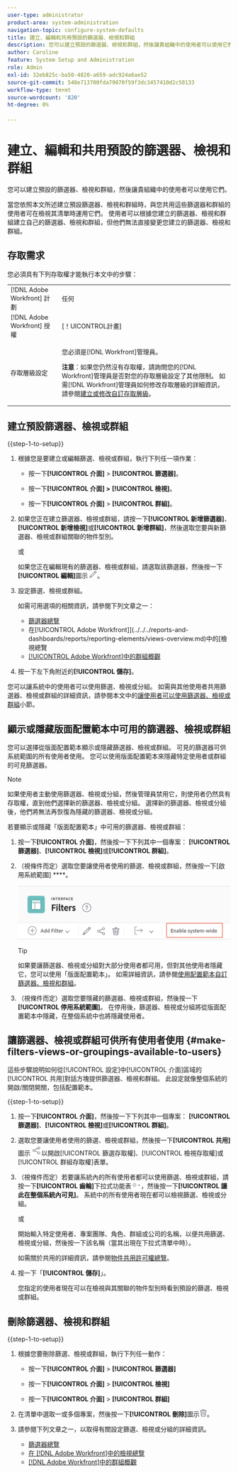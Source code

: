 ```yaml
---
user-type: administrator
product-area: system-administration
navigation-topic: configure-system-defaults
title: 建立、編輯和共用預設的篩選器、檢視和群組
description: 您可以建立預設的篩選器、檢視和群組，然後讓貴組織中的使用者可以使用它們。
author: Caroline
feature: System Setup and Administration
role: Admin
exl-id: 32eb825c-ba50-4820-a659-adc924a6ae52
source-git-commit: 548e713700fda79070f59f3dc3457410d2c50133
workflow-type: tm+mt
source-wordcount: '820'
ht-degree: 0%

---
```


# 建立、編輯和共用預設的篩選器、檢視和群組

<!--
<p data-mc-conditions="QuicksilverOrClassic.Draft mode">***DON'T DELETE, DRAFT OR HIDE THIS ARTICLE. IT IS LINKED TO THE PRODUCT, THROUGH THE CONTEXT SENSITIVE HELP LINKS. **</p>
-->

您可以建立預設的篩選器、檢視和群組，然後讓貴組織中的使用者可以使用它們。

當您依照本文所述建立預設篩選器、檢視和群組時，與您共用這些篩選器和群組的使用者可在檢視其清單時運用它們。 使用者可以根據您建立的篩選器、檢視和群組建立自己的篩選器、檢視和群組，但他們無法直接變更您建立的篩選器、檢視和群組。

## 存取需求

您必須具有下列存取權才能執行本文中的步驟：

<table style="table-layout:auto"> 
 <col> 
 <col> 
 <tbody> 
  <tr> 
   <td role="rowheader">[!DNL Adobe Workfront] 計劃</td> 
   <td>任何</td> 
  </tr> 
  <tr> 
   <td role="rowheader">[!DNL Adobe Workfront] 授權</td> 
   <td>[！UICONTROL計畫]</td> 
  </tr> 
  <tr> 
   <td role="rowheader">存取層級設定</td> 
   <td> <p>您必須是[!DNL Workfront]管理員。</p> <p><b>注意</b>：如果您仍然沒有存取權，請詢問您的[!DNL Workfront]管理員是否對您的存取層級設定了其他限制。 如需[!DNL Workfront]管理員如何修改存取層級的詳細資訊，請參閱<a href="../../../administration-and-setup/add-users/configure-and-grant-access/create-modify-access-levels.md" class="MCXref xref">建立或修改自訂存取層級</a>。</p> </td> 
  </tr> 
 </tbody> 
</table>

## 建立預設篩選器、檢視或群組

{{step-1-to-setup}}

1. 根據您是要建立或編輯篩選、檢視或群組，執行下列任一項作業：

   * 按一下&#x200B;**[!UICONTROL 介面]** > **[!UICONTROL 篩選器]**。

   * 按一下&#x200B;**[!UICONTROL 介面] >** **[!UICONTROL 檢視]**。

   * 按一下&#x200B;**[!UICONTROL 介面]** > **[!UICONTROL 群組]**。

1. 如果您正在建立篩選器、檢視或群組，請按一下&#x200B;**[!UICONTROL 新增篩選器]**、**[!UICONTROL 新增檢視]**&#x200B;或&#x200B;**[!UICONTROL 新增群組]**，然後選取您要與新篩選器、檢視或群組關聯的物件型別。

   或

   如果您正在編輯現有的篩選器、檢視或群組，請選取該篩選器，然後按一下&#x200B;**[!UICONTROL 編輯]**&#x200B;圖示![編輯圖示](assets/edit-icon.png)。

1. 設定篩選、檢視或群組。

   如需可用選項的相關資訊，請參閱下列文章之一：

   * [篩選器總覽](../../../reports-and-dashboards/reports/reporting-elements/filters-overview.md)
   * 在[!UICONTROL Adobe Workfront]](../../../reports-and-dashboards/reports/reporting-elements/views-overview.md)中的[檢視總覽
   * [[!UICONTROL Adobe Workfront]中的群組概觀](../../../reports-and-dashboards/reports/reporting-elements/groupings-overview.md)

1. 按一下左下角附近的&#x200B;**[!UICONTROL 儲存]**。

您可以讓系統中的使用者可以使用篩選、檢視或分組。 如需與其他使用者共用篩選器、檢視或群組的詳細資訊，請參閱本文中的[讓使用者可以使用篩選器、檢視或群組](#make-filters-views-or-groupings-available-to-users)小節。


## 顯示或隱藏版面配置範本中可用的篩選器、檢視或群組

您可以選擇從版面配置範本顯示或隱藏篩選器、檢視或群組。 可見的篩選器可供系統範圍的所有使用者使用。 您可以使用版面配置範本來隱藏特定使用者或群組的可見篩選器。

>[!NOTE]
>
>如果使用者主動使用篩選器、檢視或分組，然後管理員禁用它，則使用者仍然具有存取權，直到他們選擇新的篩選器、檢視或分組。 選擇新的篩選器、檢視或分組後，他們將無法再恢復為隱藏的篩選器、檢視或分組。

若要顯示或隱藏「版面配置範本」中可用的篩選器、檢視或群組：

1. 按一下&#x200B;**[!UICONTROL 介面]**，然後按一下下列其中一個專案： **[!UICONTROL 篩選器]**、**[!UICONTROL 檢視]**&#x200B;或&#x200B;**[!UICONTROL 群組]**。

1. （視條件而定）選取您要讓使用者使用的篩選、檢視或群組，然後按一下[啟用系統範圍] ****。

   ![](assets/enable-system-wide-fvg.png)

   >[!TIP]
   >
   >如果要讓篩選器、檢視或分組對大部分使用者都可用，但對其他使用者隱藏它，您可以使用「版面配置範本」。 如需詳細資訊，請參閱[使用配置範本自訂篩選器、檢視和群組](/help/quicksilver/administration-and-setup/customize-workfront/use-layout-templates/customize-fvg-list-controls-layout-template.md)。

1. （視條件而定）選取您要隱藏的篩選器、檢視或群組，然後按一下&#x200B;**[!UICONTROL 停用系統範圍]**。 在停用後，篩選器、檢視或分組將從版面配置範本中隱藏，在整個系統中也將隱藏使用者。


## 讓篩選器、檢視或群組可供所有使用者使用 {#make-filters-views-or-groupings-available-to-users}

這些步驟說明如何從[!UICONTROL 設定]中[!UICONTROL 介面]區域的[!UICONTROL 共用]對話方塊提供篩選器、檢視和群組。 此設定就像整個系統的開啟/關閉開關，包括配置範本。

{{step-1-to-setup}}

1. 按一下&#x200B;**[!UICONTROL 介面]**，然後按一下下列其中一個專案： **[!UICONTROL 篩選器]**、**[!UICONTROL 檢視]**&#x200B;或&#x200B;**[!UICONTROL 群組]**。

1. 選取您要讓使用者使用的篩選、檢視或群組，然後按一下&#x200B;**[!UICONTROL 共用]**&#x200B;圖示![共用圖示](assets/share-icon.png)以開啟[!UICONTROL 篩選存取權]、[!UICONTROL 檢視存取權]或[!UICONTROL 群組存取權]表單。
1. （視條件而定）若要讓系統內的所有使用者都可以使用篩選、檢視或群組，請按一下&#x200B;**[!UICONTROL 齒輪]**&#x200B;下拉式功能表![](assets/gear-menu-for-sharing-items.png)，然後按一下&#x200B;**[!UICONTROL 讓此在整個系統內可見]**。 系統中的所有使用者現在都可以檢視篩選、檢視或分組。

   或

   開始輸入特定使用者、專案團隊、角色、群組或公司的名稱，以便共用篩選、檢視或分組，然後按一下該名稱（當其出現在下拉式清單中時）。

   如需關於共用的詳細資訊，請參閱[物件共用許可權總覽](../../../workfront-basics/grant-and-request-access-to-objects/sharing-permissions-on-objects-overview.md)。

1. 按一下「**[!UICONTROL 儲存]**」。

   您指定的使用者現在可以在檢視與其關聯的物件型別時看到預設的篩選、檢視或群組。

## 刪除篩選器、檢視和群組

{{step-1-to-setup}}

1. 根據您要刪除篩選、檢視或群組，執行下列任一動作：

   * 按一下&#x200B;**[!UICONTROL 介面]** > **[!UICONTROL 篩選器]**

   * 按一下&#x200B;**[!UICONTROL 介面]** > **[!UICONTROL 檢視]**

   * 按一下&#x200B;**[!UICONTROL 介面]** > **[!UICONTROL 群組]**

1. 在清單中選取一或多個專案，然後按一下&#x200B;**[!UICONTROL 刪除]**&#x200B;圖示![刪除圖示](assets/delete.png)。
1. 請參閱下列文章之一，以取得有關設定篩選、檢視或分組的詳細資訊。

   * [篩選器總覽](../../../reports-and-dashboards/reports/reporting-elements/filters-overview.md)
   * [在 [!DNL Adobe Workfront]中的檢視總覽](../../../reports-and-dashboards/reports/reporting-elements/views-overview.md)
   * [ [!DNL Adobe Workfront]中的群組概觀](../../../reports-and-dashboards/reports/reporting-elements/groupings-overview.md)
